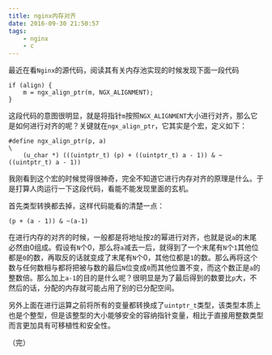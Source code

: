 ```yaml
---
title: nginx内存对齐
date: 2016-09-30 21:50:57
tags:
    - nginx
    - c
---
```


最近在看`Nginx`的源代码，阅读其有关内存池实现的时候发现下面一段代码

```
if (align) {
	m = ngx_align_ptr(m, NGX_ALIGNMENT);
}
```

这段代码的意图很明显，就是将指针`m`按照`NGX_ALIGNMENT`大小进行对齐，那么它是如何进行对齐的呢？关键就在`ngx_align_ptr`，它其实是个宏，定义如下：

```
#define ngx_align_ptr(p, a)                                                   \
    (u_char *) (((uintptr_t) (p) + ((uintptr_t) a - 1)) & ~((uintptr_t) a - 1))
```

我刚看到这个宏的时候觉得很神奇，完全不知道它进行内存对齐的原理是什么。于是打算人肉运行一下这段代码，看能不能发现里面的玄机。

首先类型转换都去掉，这样代码能看的清楚一点：

```
(p + (a - 1)) & ~(a-1)
```

在进行内存的对齐的时候，一般都是将地址按`2`的幂进行对齐，也就是说`a`的末尾必然由0组成。假设有`N`个0，那么将`a`减去一后，就得到了一个末尾有`N`个`1`其他位都是`0`的数，再取反的话就变成了末尾有`N`个0，其他位都是`1`的数。那么再将这个数与任何数相与都将把被与数的最后`N`位变成`0`而其他位置不变，而这个数正是`a`的整数倍。那么加上`a-1`的目的是什么呢？很明显是为了最后得到的数要比`p`大，不然后的话，分配的内存就可能占用了别的已分配空间。

另外上面在进行运算之前将所有的变量都转换成了`uintptr_t`类型，该类型本质上也是个整型，但是该整型的大小能够安全的容纳指针变量，相比于直接用整数类型而言更加具有可移植性和安全性。

（完）
